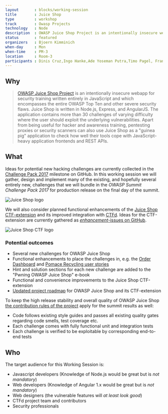 ```yaml
---
layout       : blocks/working-session
title        : Juice Shop
type         : workshop
track        : Owasp Projects
technology   : Node
description  : OWASP Juice Shop Project is an intentionally insecure webapp for security training written entirely in Javascript which encompasses the entire OWASP Top Ten and other severe security flaws.
status       : featured
organizers   : Bjoern Kimminich
when-day     : Mon
when-time    : PM-3
location     : Room-3
participants : Dinis Cruz,Ingo Hanke,Ade Yoseman Putra,Timo Pagel, Francois Raynaud
---
```


## Why

> [OWASP Juice Shop Project](https://www.owasp.org/index.php/OWASP_Juice_Shop_Project "OWASP Juice Shop Project")
> is an intentionally insecure webapp for security training written
> entirely in JavaScript and which encompasses the entire OWASP Top Ten and
> other severe security flaws. Juice Shop is written in Node.js, Express,
> and AngularJS. The application contains more than 30 challenges of
> varying difficulty where the user should exploit the
> underlying vulnerabilities. Apart from being useful for hacker and awareness
> training, pentesting proxies or security scanners can also use
> Juice Shop as a "guinea pig" application to check how well their tools
> cope with JavaScript-heavy application frontends and REST APIs.

## What

Ideas for potential new hacking challenges are currently collected in
the
[Challenge Pack 2017](https://github.com/bkimminich/juice-shop/milestone/3)
milestone on GitHub. In this working session we will gather,
design and implement many of the existing, and hopefully several entirely
new, challenges that we will bundle in the _OWASP Summit Challenge Pack
2017_ for production release on the final day of the summit.

![Juice Shop logo](https://github.com/bkimminich/juice-shop/raw/master/app/public/images/JuiceShop_Logo_100px.png)

We will also consider planned functional enhancements of the
[Juice Shop CTF-extension](https://www.npmjs.com/package/juice-shop-ctf-cli)
and its improved integration with [CTFd](https://ctfd.io/). Ideas for
the CTF-extension are currently gathered as
[_enhancement_-issues on GitHub](https://github.com/bkimminich/juice-shop-ctf/issues?q=is%3Aissue+is%3Aopen+label%3Aenhancement).

![Juice Shop CTF logo](https://github.com/bkimminich/juice-shop-ctf/raw/master/images/JuiceShopCTF_Logo_100px.png)

### Potential outcomes

- Several new challenges for OWASP Juice Shop
- Functional enhancements to place the challenges in, e.g. the
  [Order Dashboard](https://github.com/bkimminich/juice-shop/issues/244)
  and
  [Pomace Recycling user stories](https://github.com/bkimminich/juice-shop/issues/243)
- Hint and solution sections for each new challenge are added to the
  "Pwning OWASP Juice Shop" e-book
- Functional and convenience improvements to the Juice Shop
  CTF-extension
- [Updated project roadmap](https://www.owasp.org/index.php/OWASP_Juice_Shop_Project#tab=Road_Map_and_Getting_Involved)
  for OWASP Juice Shop and its CTF-extension

To keep the high release stability and overall quality of OWASP Juice
Shop
[the contribution rules of the project](https://github.com/bkimminich/juice-shop/blob/master/CONTRIBUTING.md)
apply for the summit results as well:

- Code follows existing style guides and passes all existing quality
  gates regarding code smells, test coverage etc.
- Each challenge comes with fully functional unit and integration tests
- Each challenge is verified to be exploitable by corresponding
  end-to-end tests

## Who

The target audience for this Working Session is:

- Javascript developers (Knowledge of Node.js would be great but is _not
  mandatory_)
- Web developers (Knowledge of Angular 1.x would be great but is _not
  mandatory_)
- Web designers (the vulnerable features will _at least look good_)
- CTFd project team and contributors
- Security professionals
